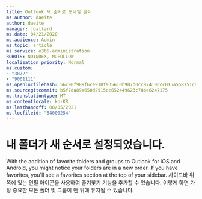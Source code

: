 ```yaml
---
title: Outlook 새 순서로 모바일 폴더
ms.author: daeite
author: daeite
manager: joallard
ms.date: 04/21/2020
ms.audience: Admin
ms.topic: article
ms.service: o365-administration
ROBOTS: NOINDEX, NOFOLLOW
localization_priority: Normal
ms.custom:
- "3072"
- "9001111"
ms.openlocfilehash: 56c90f989f6ce918f935610b907d0cc87410dcc015a558751c9065928eb17386
ms.sourcegitcommit: b5f7da89a650d2915dc652449623c78be6247175
ms.translationtype: MT
ms.contentlocale: ko-KR
ms.lasthandoff: 08/05/2021
ms.locfileid: "54000254"
---
```

# <a name="my-folders-are-in-a-new-order"></a>내 폴더가 새 순서로 설정되었습니다.

With the addition of favorite folders and groups to Outlook for iOS and Android, you might notice your folders are in a new order. If you have favorites, you'll see a favorites section at the top of your sidebar. 사이드바 위쪽에 있는 연필 아이콘을 사용하여 즐겨찾기 기능을 추가할 수 있습니다. 이렇게 하면 가장 중요한 모든 폴더 및 그룹이 맨 위에 유지될 수 있습니다.